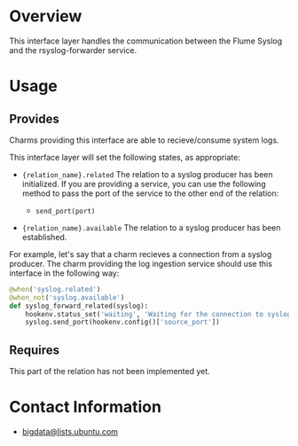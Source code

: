 # Overview

This interface layer handles the communication between the Flume Syslog and the rsyslog-forwarder service.


# Usage

## Provides

Charms providing this interface are able to recieve/consume system logs.

This interface layer will set the following states, as appropriate:

  * `{relation_name}.related`   The relation to a syslog producer has been initialized.
    If you are providing a service, you can use the following method to pass the port of the service to the
    other end of the relation:
      * `send_port(port)`

  * `{relation_name}.available`   The relation to a syslog producer has been established.

For example, let's say that a charm recieves a connection from a syslog producer. 
The charm providing the log ingestion service should use this interface in the following way:

```python
@when('syslog.related')
@when_not('syslog.available')
def syslog_forward_related(syslog):
    hookenv.status_set('waiting', 'Waiting for the connection to syslog producer.')
    syslog.send_port(hookenv.config()['source_port'])
```


## Requires

This part of the relation has not been implemented yet.

# Contact Information

- <bigdata@lists.ubuntu.com>
